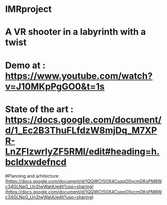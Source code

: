 # IMRproject
# A VR shooter in a labyrinth with a twist    
# Demo at : https://www.youtube.com/watch?v=J10MKpPgGO0&t=1s







# State of the art : https://docs.google.com/document/d/1_Ec2B3ThuFLfdzW8mjDq_M7XPR-LnZFlzwrIyZF5RMI/edit#heading=h.bcldxwdefncd

#Planning and arhitecture: [https://docs.google.com/document/d/1QQWCt5OX4CsqqO0vcmDKsPM8Wc34GLNpG_Un2twWatA/edit?usp=sharing](https://docs.google.com/document/d/1QQWCt5OX4CsqqO0vcmDKsPM8Wc34GLNpG_Un2twWatA/edit?usp=sharing)
